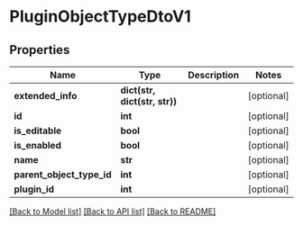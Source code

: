 # PluginObjectTypeDtoV1

## Properties
Name | Type | Description | Notes
------------ | ------------- | ------------- | -------------
**extended_info** | **dict(str, dict(str, str))** |  | [optional] 
**id** | **int** |  | [optional] 
**is_editable** | **bool** |  | [optional] 
**is_enabled** | **bool** |  | [optional] 
**name** | **str** |  | [optional] 
**parent_object_type_id** | **int** |  | [optional] 
**plugin_id** | **int** |  | [optional] 

[[Back to Model list]](../README.md#documentation-for-models) [[Back to API list]](../README.md#documentation-for-api-endpoints) [[Back to README]](../README.md)


